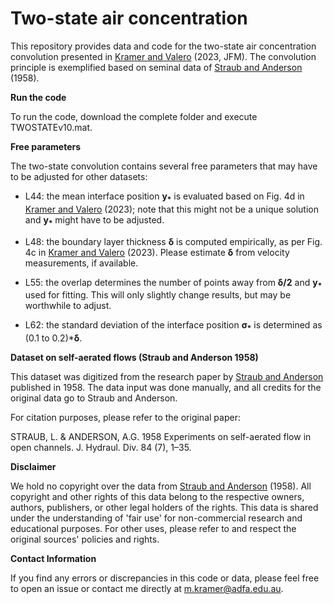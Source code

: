 # Two-state air concentration
This repository provides data and code for the two-state air concentration convolution presented in [Kramer and Valero](https://doi.org/10.1017/jfm.2023.440) (2023, JFM). The convolution principle is exemplified based on seminal data of [Straub and Anderson](https://doi.org/10.1061/JYCEAJ.0000261) (1958).



**Run the code**

To run the code, download the complete folder and execute TWOSTATEv10.mat. 

**Free parameters**

The two-state convolution contains several free parameters that may have to be adjusted for other datasets:

- L44: the mean interface position **y<sub>*</sub>** is evaluated based on Fig. 4d in [Kramer and Valero](https://doi.org/10.1017/jfm.2023.440) (2023); note that this might not be a unique solution and **y<sub>*</sub>** might have to be adjusted.

- L48: the boundary layer thickness **δ** is computed empirically, as per Fig. 4c in  [Kramer and Valero](https://doi.org/10.1017/jfm.2023.440) (2023). Please estimate **δ** from velocity measurements, if available.

- L55: the overlap determines the number of points away from **δ/2** and **y<sub>*</sub>** used for fitting. This will only slightly change results, but may be worthwhile to adjust.

- L62: the standard deviation of the interface position **σ<sub>*</sub>** is determined as (0.1 to 0.2)***δ**.


**Dataset on self-aerated flows (Straub and Anderson 1958)**

This dataset was digitized from the research paper by [Straub and Anderson](https://doi.org/10.1061/JYCEAJ.0000261) published in 1958. The data input was done manually, and all credits for the original data go to Straub and Anderson.

For citation purposes, please refer to the original paper:

STRAUB, L. & ANDERSON, A.G. 1958 Experiments on self-aerated flow in open channels. J. Hydraul. Div. 84 (7), 1–35.

**Disclaimer**

We hold no copyright over the data from [Straub and Anderson](https://doi.org/10.1061/JYCEAJ.0000261) (1958). All copyright and other rights of this data belong to the respective owners, authors, publishers, or other legal holders of the rights. This data is shared under the understanding of 'fair use' for non-commercial research and educational purposes. For other uses, please refer to and respect the original sources' policies and rights.

**Contact Information**

If you find any errors or discrepancies in this code or data, please feel free to open an issue or contact me directly at m.kramer@adfa.edu.au.
